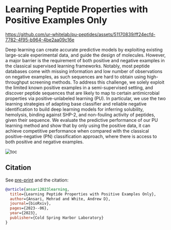 # Learning Peptide Properties with Positive Examples Only

https://github.com/ur-whitelab/pu-peptides/assets/51170839/ff24ecfd-7782-4f95-b964-4be2aa09c16e

Deep learning can create accurate predictive models by exploiting existing large-scale experimental data, and guide the design of molecules. However, a major barrier is the requirement of both positive and negative examples in the classical supervised learning frameworks. Notably, most peptide databases come with missing information and low number of observations on negative examples, as such sequences are hard to obtain using high-throughput screening methods. To address this challenge, we solely exploit the limited known positive examples in a semi-supervised setting, and discover peptide sequences that are likely to map to certain antimicrobial properties via positive-unlabeled learning (PU). In particular, we use the two learning strategies of adapting base classifier and reliable negative identification to build deep learning models for inferring solubility, hemolysis, binding against SHP-2, and non-fouling activity of peptides, given their sequence. We evaluate the predictive performance of our PU learning method and show that by only using the positive data, it can achieve competitive performance when compared with the classical positive-negative (PN) classification approach, where there is access to both positive and negative examples.

![toc](https://github.com/ur-whitelab/pu-peptides/assets/51170839/ed5308a5-614f-42a8-a3bf-2a903506d4a9)

## Citation

See [pre-print](https://pubs.acs.org/doi/10.1021/acs.jcim.2c01317) and the citation:

```bibtex
@article{ansari2023learning,
  title={Learning Peptide Properties with Positive Examples Only},
  author={Ansari, Mehrad and White, Andrew D},
  journal={bioRxiv},
  pages={2023--06},
  year={2023},
  publisher={Cold Spring Harbor Laboratory}
}
```
